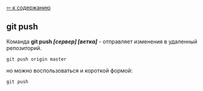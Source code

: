 [&#8678; к содержанию](./readme.md)

## git push

Команда **git push *[сервер] [ветка]*** - отправляет изменения в удаленный репозиторий.

```bash=
git push origin master
```

но можно воспользоваться и короткой формой:

```bash=
git push
```